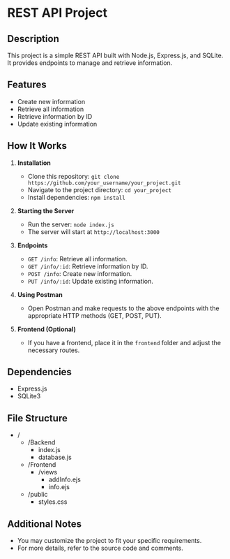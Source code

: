 # REST API Project

## Description

This project is a simple REST API built with Node.js, Express.js, and SQLite. It provides endpoints to manage and retrieve information.

## Features

- Create new information
- Retrieve all information
- Retrieve information by ID
- Update existing information

## How It Works

1. **Installation**
   - Clone this repository: `git clone https://github.com/your_username/your_project.git`
   - Navigate to the project directory: `cd your_project`
   - Install dependencies: `npm install`

2. **Starting the Server**
   - Run the server: `node index.js`
   - The server will start at `http://localhost:3000`

3. **Endpoints**
   - `GET /info`: Retrieve all information.
   - `GET /info/:id`: Retrieve information by ID.
   - `POST /info`: Create new information.
   - `PUT /info/:id`: Update existing information.

4. **Using Postman**
   - Open Postman and make requests to the above endpoints with the appropriate HTTP methods (GET, POST, PUT).

5. **Frontend (Optional)**
   - If you have a frontend, place it in the `frontend` folder and adjust the necessary routes.

## Dependencies

- Express.js
- SQLite3

## File Structure
* /
  * /Backend
    *   index.js
    *   database.js
  * /Frontend 
    *   /views
        *   addInfo.ejs
        *   info.ejs 
  * /public
    *   styles.css

        

## Additional Notes

- You may customize the project to fit your specific requirements.
- For more details, refer to the source code and comments.
